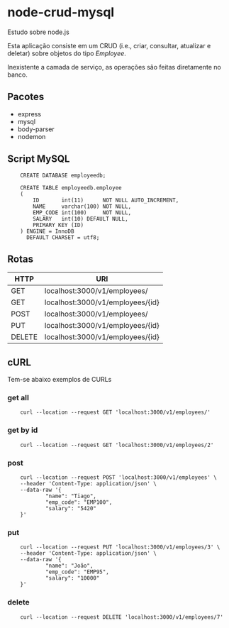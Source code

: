# node-crud-mysql
Estudo sobre node.js

Esta aplicação consiste em um CRUD (i.e., criar, consultar, atualizar e deletar) sobre objetos do tipo _Employee_.

Inexistente a camada de serviço, as operações são feitas diretamente no banco.

## Pacotes

* express
* mysql
* body-parser
* nodemon

## Script MySQL

		CREATE DATABASE employeedb;

		CREATE TABLE employeedb.employee
		(
		    ID       int(11)      NOT NULL AUTO_INCREMENT,
		    NAME     varchar(100) NOT NULL,
		    EMP_CODE int(100)     NOT NULL,
		    SALARY   int(10) DEFAULT NULL,
		    PRIMARY KEY (ID)
		) ENGINE = InnoDB
		  DEFAULT CHARSET = utf8;

## Rotas

| HTTP  |  URI | 
| ------------- | ------------- | 
| GET  | localhost:3000/v1/employees/  |
| GET  | localhost:3000/v1/employees/{id}  |
| POST | localhost:3000/v1/employees/  | 
| PUT  | localhost:3000/v1/employees/{id}  | 
| DELETE  | localhost:3000/v1/employees/{id}  | 

## cURL

Tem-se abaixo exemplos de CURLs

### get all

		curl --location --request GET 'localhost:3000/v1/employees/'

### get by id

		curl --location --request GET 'localhost:3000/v1/employees/2'

### post
		curl --location --request POST 'localhost:3000/v1/employees' \
		--header 'Content-Type: application/json' \
		--data-raw '{
    			"name": "Tiago",
    			"emp_code": "EMP100",
    			"salary": "5420"
		}'

### put
		curl --location --request PUT 'localhost:3000/v1/employees/3' \
		--header 'Content-Type: application/json' \
		--data-raw '{
    			"name": "João",
    			"emp_code": "EMP95",
    			"salary": "10000"
		}'
		
### delete
		curl --location --request DELETE 'localhost:3000/v1/employees/7'
